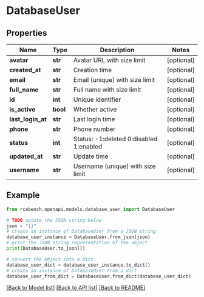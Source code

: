 # DatabaseUser


## Properties

Name | Type | Description | Notes
------------ | ------------- | ------------- | -------------
**avatar** | **str** | Avatar URL with size limit | [optional] 
**created_at** | **str** | Creation time | [optional] 
**email** | **str** | Email (unique) with size limit | [optional] 
**full_name** | **str** | Full name with size limit | [optional] 
**id** | **int** | Unique identifier | [optional] 
**is_active** | **bool** | Whether active | [optional] 
**last_login_at** | **str** | Last login time | [optional] 
**phone** | **str** | Phone number | [optional] 
**status** | **int** | Status: -1:deleted 0:disabled 1:enabled | [optional] 
**updated_at** | **str** | Update time | [optional] 
**username** | **str** | Username (unique) with size limit | [optional] 

## Example

```python
from rcabench.openapi.models.database_user import DatabaseUser

# TODO update the JSON string below
json = "{}"
# create an instance of DatabaseUser from a JSON string
database_user_instance = DatabaseUser.from_json(json)
# print the JSON string representation of the object
print(DatabaseUser.to_json())

# convert the object into a dict
database_user_dict = database_user_instance.to_dict()
# create an instance of DatabaseUser from a dict
database_user_from_dict = DatabaseUser.from_dict(database_user_dict)
```
[[Back to Model list]](../README.md#documentation-for-models) [[Back to API list]](../README.md#documentation-for-api-endpoints) [[Back to README]](../README.md)


